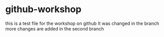 # github-workshop
this is a test file
for the workshop
on github
It was changed in the branch
more changes are added in the second branch
